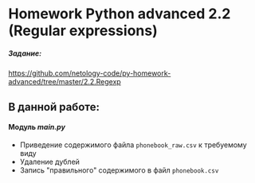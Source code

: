 # Homework Python advanced 2.2 (Regular expressions)

##### Задание: 
https://github.com/netology-code/py-homework-advanced/tree/master/2.2.Regexp
## В данной работе:

#### Модуль ***main.py***
* Приведение содержимого файла ```phonebook_raw.csv``` к требуемому виду
* Удаление дублей
* Запись "правильного" содержимого в файл ```phonebook.csv```
